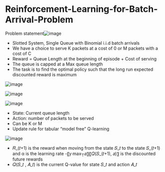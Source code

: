 # Reinforcement-Learning-for-Batch-Arrival-Problem

Problem statement![image](https://github.com/Paarth353/Reinforcement-Learning-for-Batch-Arrival-Problem/assets/99269831/f2d61160-445e-4aee-be5f-08fe1679e8d7)

- Slotted System, Single Queue with Binomial i.i.d batch arrivals
- We have a choice to serve K packets at a cost of 0 or M packets with a cost of C 
- Reward = Queue Length at the beginning of episode + Cost of serving
- The queue is capped at a Max queue length 
- The task is to find the optimal policy such that the long run expected discounted reward is maximum


![image](https://github.com/Paarth353/Reinforcement-Learning-for-Batch-Arrival-Problem/assets/99269831/3bbb72a4-c069-4987-959c-60d883acc375)


![image](https://github.com/Paarth353/Reinforcement-Learning-for-Batch-Arrival-Problem/assets/99269831/2fa7e681-3bb8-481f-a57e-8d7b839f1860)


![image](https://github.com/Paarth353/Reinforcement-Learning-for-Batch-Arrival-Problem/assets/99269831/5a95dc7d-4770-4a55-9e1a-66deabf2b9ea)

- State: Current queue length
- Action: number of packets to be served
- Can be K or M
- Update rule for tabular “model free” Q-learning

![image](https://github.com/Paarth353/Reinforcement-Learning-for-Batch-Arrival-Problem/assets/99269831/e32f0fa4-4255-448d-8d78-8ad09ed7da32)

- 𝑅_(𝑡+1) is the reward when moving from the state 𝑆_𝑡  to the state 𝑆_(𝑡+1) and α is the learning rate
-〖𝛾⋅max┬𝑎〗⁡〖𝑄(𝑆_(𝑡+1), 𝑎)〗   is the discounted future rewards
- 𝑄(𝑆_𝑡  , 𝐴_𝑡) is the current Q-value for state 𝑆_𝑡 and action 𝐴_𝑡




